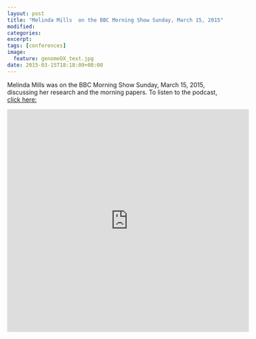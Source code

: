 ```yaml
---
layout: post
title: "Melinda Mills  on the BBC Morning Show Sunday, March 15, 2015"
modified:
categories: 
excerpt:
tags: [conferences]
image:
  feature: genomeOX_text.jpg
date: 2015-03-15T18:18:09+00:00
---
```

Melinda Mills was on the BBC Morning Show Sunday, March 15, 2015, discussing her research and the morning papers.
To listen to the podcast, [click here:](http://www.bbc.co.uk/programmes/p02l3z46#auto)

<iframe width="560" height="515" src="http://www.bbc.co.uk/programmes/p02l3z46#auto" frameborder="0"> </iframe>
